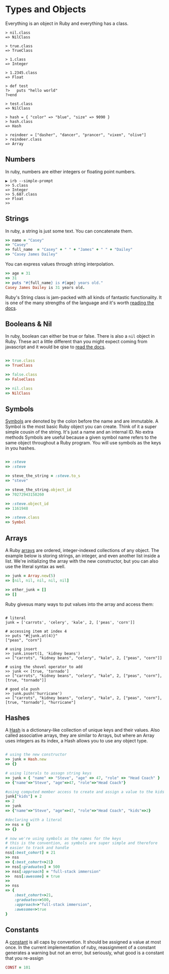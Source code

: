 # Types and Objects

Everything is an object in Ruby and everything has a class.

```
> nil.class
=> NilClass

> true.class
=> TrueClass

> 1.class
=> Integer

> 1.2345.class
=> Float

> def test
?>   puts "hello world"
?>end

> test.class
=> NilClass

> hash = { "color" => "blue", "size" => 9090 }
> hash.class
=> Hash

> reindeer = ["dasher", "dancer", "prancer", "vixen", "olive"]
> reindeer.class
=> Array

```

## Numbers

In ruby, numbers are either integers or floating point numbers.

```
▶ irb --simple-prompt
>> 5.class
=> Integer
>> 5.687.class
=> Float
>>
```

## Strings

In ruby, a string is just some text. You can concatenate them. 

```ruby
>> name = "Casey"
=> "Casey"
>> full_name  = "Casey" + " " + "James" + " " + "Dailey"
=> "Casey James Dailey"
```

You can express values through string interpolation.

```ruby
>> age = 31
=> 31
>> puts "#{full_name} is #{age} years old."
Casey James Dailey is 31 years old.
```

Ruby's String class is jam-packed with all kinds of fantastic functionality. It is one of the many strengths of the language and it's worth [reading the docs](https://ruby-doc.org/core-2.4.0/String.html). 

## Booleans & Nil

In ruby, boolean can either be true or false. There is also a `nil` object in Ruby. These act a little different than you might expect coming from javascript and it would be qise to [read the docs](https://ruby-doc.org/core-2.1.1/TrueClass.html).

```ruby

>> true.class
=> TrueClass

>> false.class
=> FalseClass

>> nil.class
=> NilClass

```


## Symbols

[Symbols](https://ruby-doc.org/core-2.4.2/Symbol.html) are denoted by the colon before the name and are immutable. A Symbol is the most basic Ruby object you can create. Think of it a super simple cousin of the string. It's just a name and an internal ID. No extra methods Symbols are useful because a given symbol name refers to the same object throughout a Ruby program. You will use symbols as the keys in you hashes. 

```ruby

>> :steve
=> :steve

>> steve_the_string = :steve.to_s
=> "steve"

>> steve_the_string.object_id
=> 70272943158260

>> :steve.object_id
=> 1161948

>> :steve.class
=> Symbol

```


## Arrays

A Ruby [arrays](https://ruby-doc.org/core-2.1.1/Array.html) are ordered, integer-indexed collections of any object. The example below is storing strings, an integer, and even another list inside a list. We're initializing the array with the new constructor, but you can also use the literal syntax as well.

```ruby
>> junk = Array.new(5)
=> [nil, nil, nil, nil, nil]

>> other_junk = []
=> []
```

Ruby givesus many ways to put values into the array and access them:

```

# literal
junk = ['carrots', 'celery', 'kale', 2, ['peas', 'corn']]

# accessing item at index 4
>> puts "#{junk.at(4)}"
["peas", "corn"]

# using insert
>> junk.insert(1, 'kidney beans')
=> ["carrots", "kidney beans", "celery", "kale", 2, ["peas", "corn"]]

# using the shovel operator to add
>> junk << [true, 'tornado']
=> ["carrots", "kidney beans", "celery", "kale", 2, ["peas", "corn"], [true, "tornado"]]

# good ole push
>> junk.push('hurricane')
=> ["carrots", "kidney beans", "celery", "kale", 2, ["peas", "corn"], [true, "tornado"], "hurricane"]

```

## Hashes

A [Hash](https://ruby-doc.org/core-2.1.1/Hash.html) is a dictionary-like collection of unique keys and their values. Also called associative arrays, they are similar to Arrays, but where an Array uses integers as its index, a Hash allows you to use any object type. 

```ruby

# using the new constructor 
>> junk = Hash.new
=> {}

# using literals to assogn string keys
>> junk = { "name" => "Steve", "age" => 47, "role" => "Head Coach" }
=> {"name"=>"Steve", "age"=>47, "role"=>"Head Coach"}

#using computed member access to create and assign a value to the kids property
junk["kids"] = 2
=> 2
>> junk
=> {"name"=>"Steve", "age"=>47, "role"=>"Head Coach", "kids"=>2}

#declaring with a literal
>> nss = {}
=> {}

# now we're using symbols as the names for the keys
# this is the convention, as symbols are super simple and therefore 
# easier to track and handle
nss[:best_cohort] = 21
>> nss
=> {:best_cohort=>21}
>> nss[:graduates] = 500
>> nss[:approach] = "full-stack immersion"
>>  nss[:awesome] = true
>>  
>> nss
=> {
    :best_cohort=>21, 
    :graduates=>500, 
    :approach=>"full-stack immersion", 
    :awesome=>true
}

```

## Constants

A [constant](https://ruby-doc.org/docs/ruby-doc-bundle/UsersGuide/rg/constants.html) is all caps by convention. It should be assigned a value at most once. In the current implementation of ruby, reassignment of a constant generates a warning but not an error, but seriously, what good is a constant that you re-assign

```ruby
CONST = 101
```
